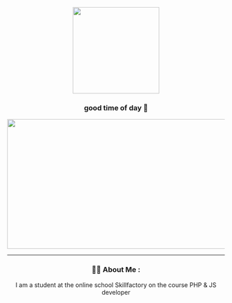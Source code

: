 <div id="header" align="center">
  <img src="https://media.giphy.com/media/26gJAhYZeQ36s3HUs/giphy.gif" width="200"/>

### good time of day 👋

<div align="center">
  <img src="https://media.giphy.com/media/fwbZnTftCXVocKzfxR/giphy.gif" width="600" height="300"/>
</div>
  
  ---
  
  ### :man_technologist: About Me :
I am a student at the online school Skillfactory on the course PHP & JS developer




<!--
**GrGrGrRoman/GrGrGrRoman** is a ✨ _special_ ✨ repository because its `README.md` (this file) appears on your GitHub profile.

Here are some ideas to get you started:

- 🔭 I’m currently working on ...
- 🌱 I’m currently learning ...
- 👯 I’m looking to collaborate on ...
- 🤔 I’m looking for help with ...
- 💬 Ask me about ...
- 📫 How to reach me: ...
- 😄 Pronouns: ...
- ⚡ Fun fact: ...
-->
